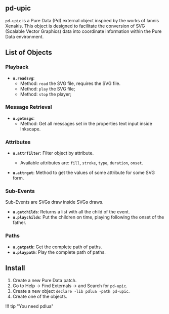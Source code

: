 ## pd-upic

`pd-upic` is a Pure Data (Pd) external object inspired by the works of Iannis Xenakis. This object is designed to facilitate the conversion of SVG (Scalable Vector Graphics) data into coordinate information within the Pure Data environment.

## List of Objects

### Playback

- **`u.readsvg`**: 
  - Method: `read` the SVG file, requires the SVG file.
  - Method: `play` the SVG file;
  - Method: `stop` the player;
    
### Message Retrieval

- **`u.getmsgs`**: 
  - Method: Get all messages set in the properties text input inside Inkscape.
  
### Attributes

- **`u.attrfilter`**: Filter object by attribute.
    - Available attributes are: `fill`, `stroke`, `type`, `duration`, `onset`. 
  
- **`u.attrget`**: Method to get the values of some attribute for some SVG form.

### Sub-Events

Sub-Events are SVGs draw inside SVGs draws. 

- **`u.getchilds`**: Returns a list with all the child of the event.  
- **`u.playchilds`**: Put the children on time, playing following the onset of the father.

### Paths
- **`u.getpath`**: Get the complete path of paths.
- **`u.playpath`**: Play the complete path of paths.


## Install

1. Create a new Pure Data patch.
2. Go to Help → Find Externals → and Search for `pd-upic`.
3. Create a new object `declare -lib pdlua -path pd-upic`.
4. Create one of the objects.


!!! tip "You need pdlua"

